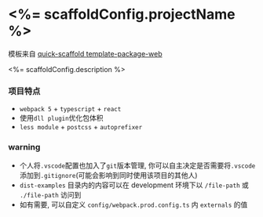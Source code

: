 # <%= scaffoldConfig.projectName %>
模板来自 [quick-scaffold template-package-web](https://github.com/xiaomingTang/quick-scaffold)

<%= scaffoldConfig.description %>

### 项目特点
- `webpack 5` + `typescript` + `react`
- 使用`dll plugin`优化包体积
- `less module` + `postcss` + `autoprefixer`

### warning
- 个人将`.vscode`配置也加入了`git`版本管理, 你可以自主决定是否需要将`.vscode`添加到`.gitignore`(可能会影响到同时使用该项目的其他人)
- `dist-examples` 目录内的内容可以在 development 环境下以 `/file-path` 或 `./file-path` 访问到
- 如有需要, 可以自定义 `config/webpack.prod.config.ts` 内 `externals` 的值
